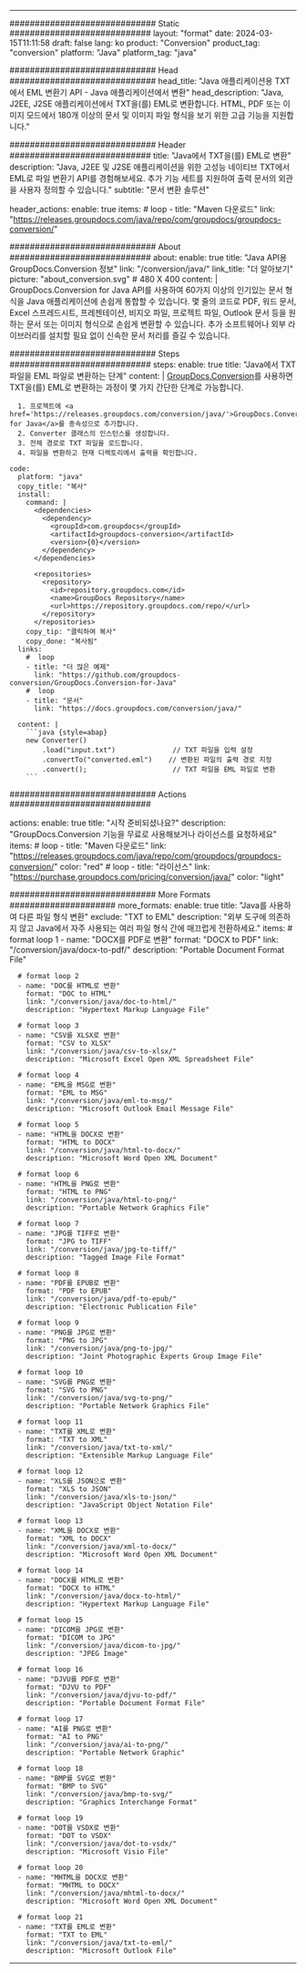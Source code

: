  
---
############################# Static ############################
layout: "format"
date: 2024-03-15T11:11:58
draft: false
lang: ko
product: "Conversion"
product_tag: "conversion"
platform: "Java"
platform_tag: "java"

############################# Head #############################
head_title: "Java 애플리케이션용 TXT에서 EML 변환기 API - Java 애플리케이션에서 변환"
head_description: "Java, J2EE, J2SE 애플리케이션에서 TXT을(를) EML로 변환합니다. HTML, PDF 또는 이미지 모드에서 180개 이상의 문서 및 이미지 파일 형식을 보기 위한 고급 기능을 지원합니다."

############################# Header ############################
title: "Java에서 TXT을(를) EML로 변환" 
description: "Java, J2EE 및 J2SE 애플리케이션을 위한 고성능 네이티브 TXT에서 EML로 파일 변환기 API를 경험해보세요. 추가 기능 세트를 지원하여 출력 문서의 외관을 사용자 정의할 수 있습니다." 
subtitle: "문서 변환 솔루션" 

header_actions:
  enable: true
  items:
    #  loop
    - title: "Maven 다운로드"
      link: "https://releases.groupdocs.com/java/repo/com/groupdocs/groupdocs-conversion/"


############################# About ############################
about:
    enable: true
    title: "Java API용 GroupDocs.Conversion 정보"
    link: "/conversion/java/"
    link_title: "더 알아보기"
    picture: "about_conversion.svg" # 480 X 400
    content: |
      GroupDocs.Conversion for Java API를 사용하여 60가지 이상의 인기있는 문서 형식을 Java 애플리케이션에 손쉽게 통합할 수 있습니다. 몇 줄의 코드로 PDF, 워드 문서, Excel 스프레드시트, 프레젠테이션, 비지오 파일, 프로젝트 파일, Outlook 문서 등을 원하는 문서 또는 이미지 형식으로 손쉽게 변환할 수 있습니다. 추가 소프트웨어나 외부 라이브러리를 설치할 필요 없이 신속한 문서 처리를 즐길 수 있습니다.


############################# Steps ############################
steps:
    enable: true
    title: "Java에서 TXT 파일을 EML 파일로 변환하는 단계" 
    content: |
      <a href='https://products.groupdocs.com/conversion/java/'>GroupDocs.Conversion</a>를 사용하면 TXT을(를) EML로 변환하는 과정이 몇 가지 간단한 단계로 가능합니다.
      
      1. 프로젝트에 <a href='https://releases.groupdocs.com/conversion/java/'>GroupDocs.Conversion for Java</a>를 종속성으로 추가합니다. 
      2. Converter 클래스의 인스턴스를 생성합니다.  
      3. 전체 경로로 TXT 파일을 로드합니다. 
      4. 파일을 변환하고 현재 디렉토리에서 출력을 확인합니다. 
   
    code:
      platform: "java"
      copy_title: "복사"
      install:
        command: |
          <dependencies>
            <dependency>
              <groupId>com.groupdocs</groupId>
              <artifactId>groupdocs-conversion</artifactId>
              <version>{0}</version>
            </dependency>
          </dependencies>

          <repositories>
            <repository>
              <id>repository.groupdocs.com</id>
              <name>GroupDocs Repository</name>
              <url>https://repository.groupdocs.com/repo/</url>
            </repository>
          </repositories>
        copy_tip: "클릭하여 복사"
        copy_done: "복사됨"
      links:
        #  loop
        - title: "더 많은 예제"
          link: "https://github.com/groupdocs-conversion/GroupDocs.Conversion-for-Java"
        #  loop
        - title: "문서"
          link: "https://docs.groupdocs.com/conversion/java/"
          
      content: |
        ```java {style=abap}
        new Converter()
            .load("input.txt")              // TXT 파일을 입력 설정
            .convertTo("converted.eml")    // 변환된 파일의 출력 경로 지정
            .convert();                     // TXT 파일을 EML 파일로 변환        
        ```            

############################# Actions ############################

actions:
  enable: true
  title: "시작 준비되셨나요?"
  description: "GroupDocs.Conversion 기능을 무료로 사용해보거나 라이선스를 요청하세요"
  items:
    #  loop
    - title: "Maven 다운로드"
      link: "https://releases.groupdocs.com/java/repo/com/groupdocs/groupdocs-conversion/"
      color: "red"
        #  loop
    - title: "라이선스"
      link: "https://purchase.groupdocs.com/pricing/conversion/java/"
      color: "light"


############################# More Formats #####################
more_formats:
    enable: true
    title: "Java를 사용하여 다른 파일 형식 변환"
    exclude: "TXT to EML"
    description: "외부 도구에 의존하지 않고 Java에서 자주 사용되는 여러 파일 형식 간에 매끄럽게 전환하세요."
    items: 
      # format loop 1
      - name: "DOCX를 PDF로 변환"
        format: "DOCX to PDF"
        link: "/conversion/java/docx-to-pdf/"
        description: "Portable Document Format File"

      # format loop 2
      - name: "DOC를 HTML로 변환"
        format: "DOC to HTML"
        link: "/conversion/java/doc-to-html/"
        description: "Hypertext Markup Language File"

      # format loop 3
      - name: "CSV를 XLSX로 변환"
        format: "CSV to XLSX"
        link: "/conversion/java/csv-to-xlsx/"
        description: "Microsoft Excel Open XML Spreadsheet File"

      # format loop 4
      - name: "EML을 MSG로 변환"
        format: "EML to MSG"
        link: "/conversion/java/eml-to-msg/"
        description: "Microsoft Outlook Email Message File"

      # format loop 5
      - name: "HTML을 DOCX로 변환"
        format: "HTML to DOCX"
        link: "/conversion/java/html-to-docx/"
        description: "Microsoft Word Open XML Document"

      # format loop 6
      - name: "HTML을 PNG로 변환"
        format: "HTML to PNG"
        link: "/conversion/java/html-to-png/"
        description: "Portable Network Graphics File"

      # format loop 7
      - name: "JPG를 TIFF로 변환"
        format: "JPG to TIFF"
        link: "/conversion/java/jpg-to-tiff/"
        description: "Tagged Image File Format"

      # format loop 8
      - name: "PDF를 EPUB로 변환"
        format: "PDF to EPUB"
        link: "/conversion/java/pdf-to-epub/"
        description: "Electronic Publication File"

      # format loop 9
      - name: "PNG를 JPG로 변환"
        format: "PNG to JPG"
        link: "/conversion/java/png-to-jpg/"
        description: "Joint Photographic Experts Group Image File"

      # format loop 10
      - name: "SVG를 PNG로 변환"
        format: "SVG to PNG"
        link: "/conversion/java/svg-to-png/"
        description: "Portable Network Graphics File"

      # format loop 11
      - name: "TXT를 XML로 변환"
        format: "TXT to XML"
        link: "/conversion/java/txt-to-xml/"
        description: "Extensible Markup Language File"

      # format loop 12
      - name: "XLS를 JSON으로 변환"
        format: "XLS to JSON"
        link: "/conversion/java/xls-to-json/"
        description: "JavaScript Object Notation File"

      # format loop 13
      - name: "XML을 DOCX로 변환"
        format: "XML to DOCX"
        link: "/conversion/java/xml-to-docx/"
        description: "Microsoft Word Open XML Document"

      # format loop 14
      - name: "DOCX를 HTML로 변환"
        format: "DOCX to HTML"
        link: "/conversion/java/docx-to-html/"
        description: "Hypertext Markup Language File" 

      # format loop 15
      - name: "DICOM을 JPG로 변환" 
        format: "DICOM to JPG"
        link: "/conversion/java/dicom-to-jpg/"
        description: "JPEG Image" 

      # format loop 16
      - name: "DJVU를 PDF로 변환"
        format: "DJVU to PDF"
        link: "/conversion/java/djvu-to-pdf/"
        description: "Portable Document Format File" 

      # format loop 17
      - name: "AI를 PNG로 변환"
        format: "AI to PNG"
        link: "/conversion/java/ai-to-png/"
        description: "Portable Network Graphic" 
      
      # format loop 18
      - name: "BMP를 SVG로 변환"
        format: "BMP to SVG"
        link: "/conversion/java/bmp-to-svg/"
        description: "Graphics Interchange Format"

      # format loop 19
      - name: "DOT를 VSDX로 변환"
        format: "DOT to VSDX"
        link: "/conversion/java/dot-to-vsdx/"
        description: "Microsoft Visio File"

      # format loop 20
      - name: "MHTML을 DOCX로 변환"
        format: "MHTML to DOCX"
        link: "/conversion/java/mhtml-to-docx/"
        description: "Microsoft Word Open XML Document"

      # format loop 21
      - name: "TXT를 EML로 변환"
        format: "TXT to EML"
        link: "/conversion/java/txt-to-eml/"
        description: "Microsoft Outlook File"

---
